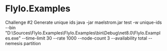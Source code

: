 # FlyIo.Examples

Challenge #2
Generate unique ids
java -jar maelstrom.jar  test -w unique-ids --bin "D:\Sources\FlyIo.Examples\FlyIo.Examples\bin\Debug\net8.0\FlyIo.Examples.exe" --time-limit 30 --rate 1000 --node-count 3 --availability total --nemesis partition